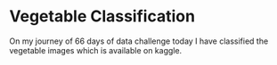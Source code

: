 # Vegetable Classification 
On my journey of 66 days of data challenge today I have classified the vegetable images which is available on kaggle. 
